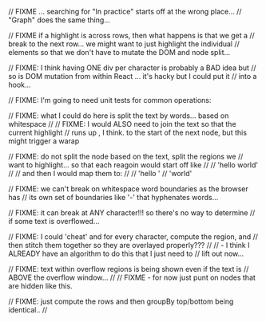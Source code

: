 

// FIXME ... searching for "In practice" starts off at the wrong place...
// "Graph" does the same thing...

// FIXME if a highlight is across rows, then what happens is that we get a
// break to the next row... we might want to just highlight the individual
// elements so that we don't have to mutate the DOM and node split...

// FIXME: I think having ONE div per character is probably a BAD idea but
// so is DOM mutation from within React ... it's hacky but I could put it
// into a hook...

// FIXME: I'm going to need unit tests for common operations:

// FIXME: what I could do here is split the text by words... based on whitespace
//
// FIXME: I would ALSO need to join the text so that the current highlight
// runs up , I think. to the start of the next node, but this might trigger a warap

// FIXME: do not split the node based on the text, split the regions we
// want to highlight... so that each reagoin would start off like
//
// 'hello world'
//
// and then I would map them to:
//
// 'hello '
// 'world'

// FIXME: we can't break on whitespace word boundaries as the browser has
// its own set of boundaries like '-' that hyphenates words...

// FIXME: it can break at ANY character!!! so there's no way to determine
// if some text is overflowed...

// FIXME: I could 'cheat' and for every character, compute the region, and
// then stitch them together so they are overlayed properly???
//
//   - I think I ALREADY have an algorithm to do this that I just need to
//     lift out now...

// FIXME: text within overflow regions is being shown even if the text is
// ABOVE the overflow window...
//
// FIXME - for now just punt on nodes that are hidden like this.

// FIXME: just compute the rows and then groupBy top/bottom being identical..
//
